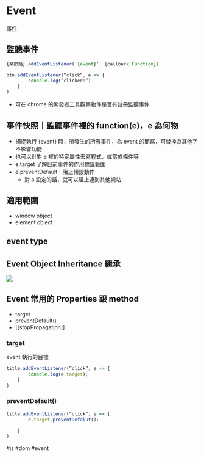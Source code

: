 # Event
[事件](https://developer.mozilla.org/zh-TW/docs/Web/Events)

## 監聽事件
```js
{某節點}.addEventListener(’{event}’, {callback Function})
```

```js
btn.addEventListener(”click”, e => {
		console.log(”clicked!”)
	}
)
```
-   可在 chrome 的開發者工具觀察物件是否有註冊監聽事件
## 事件快照｜監聽事件裡的 function(e)，e 為何物
-   捕捉執行 {event} 時，所發生的所有事件，為 event 的簡寫，可替換為其他字不影響功能
-   也可以針對 e 裡的特定屬性去寫程式，或當成條件等
-   e.target 了解目前事件的作用標籤範圍
-   e.preventDefault｜阻止預設動作
	-   對 a 設定的話，就可以阻止連到其他網站

## 適用範圍
- window object
- element object
## event type
## Event Object Inheritance 繼承
![](https://i.imgur.com/YmH97EB.png)


## Event 常用的 Properties 跟 method
- target
- preventDefault()
- [[stopPropagation]]
### target
event 執行的目標
```js
title.addEventListener(”click”, e => {
		console.log(e.target);
	}
)
```
### preventDefault()
```js
title.addEventListener(”click”, e => {
		e.target.preventDefalut();
		
	}
)
```

#js #dom #event